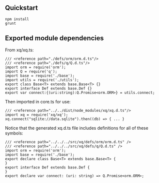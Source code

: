 ## Quickstart

    npm install 
    grunt

## Exported module dependencies

From xq/xq.ts:

    /// <reference path="./defs/orm/orm.d.ts"/>
    /// <reference path="./defs/q/Q.d.ts"/>
    import orm = require('orm');
    import Q = require('q');
    import base = require('./base');
    import utils = require('./utils');
    export class Base<T> extends base.Base<T> {}
    export interface Def extends base.Def {}
    export var connect:{(uri:string):Q.Promise<orm.ORM>} = utils.connect;

Then imported in core.ts for use:

    /// <reference path="../../dist/node_modules/xq/xq.d.ts"/>
    import xq = require('xq/xq');
    xq.connect("sqlite://data.sqlite").then((db) => { ... }

Notice that the generated xq.d.ts file includes definitions for all of these symbols:

    /// <reference path="../../../src/xq/defs/orm/orm.d.ts" />
    /// <reference path="../../../src/xq/defs/q/Q.d.ts" />
    import orm = require('orm');
    import base = require('./base');
    export declare class Base<T> extends base.Base<T> {
    }
    export interface Def extends base.Def {
    }
    export declare var connect: (uri: string) => Q.Promise<orm.ORM>;
